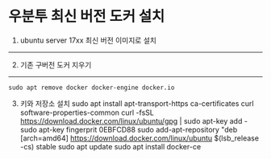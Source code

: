 우분투 최신 버전 도커 설치
====================

1. ubuntu server 17xx 최신 버전 이미지로 설치
------------

2. 기존 구버전 도커 지우기
------------
    sudo apt remove docker docker-engine docker.io

3. 키와 저장소 설치
    sudo apt install apt-transport-https ca-certificates curl software-properties-common
    curl -fsSL https://download.docker.com/linux/ubuntu/gpg | sudo apt-key add -
    sudo apt-key fingerprit 0EBFCD88
    sudo add-apt-repository "deb [arch=amd64] https://download.docker.com/linux/ubuntu $(lsb_release -cs) stable
    sudo apt update
    sudo apt install docker-ce
